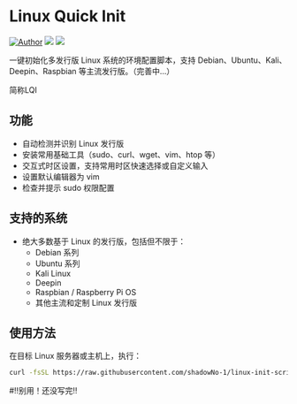 # Linux Quick Init
[![Author](https://img.shields.io/badge/author-shadowNo--1-informational?style=flat&logo=github&logoColor=181717&color=green)](https://github.com/shadowNo-1)
[![](https://img.shields.io/badge/license-GNU--v3.0-informational?style=flat&logo=gnu&logoColor=white&color=A42E2B)](https://www.gnu.org/licenses/gpl-3.0.html)
![](https://img.shields.io/badge/Version-v0.1--alpha-&logoColor=e95420&color=e95420)

一键初始化多发行版 Linux 系统的环境配置脚本，支持 Debian、Ubuntu、Kali、Deepin、Raspbian 等主流发行版。（完善中...）

简称LQI

## 功能

- 自动检测并识别 Linux 发行版  
- 安装常用基础工具（sudo、curl、wget、vim、htop 等）  
- 交互式时区设置，支持常用时区快速选择或自定义输入  
- 设置默认编辑器为 vim  
- 检查并提示 sudo 权限配置

## 支持的系统

- 绝大多数基于 Linux 的发行版，包括但不限于：  
  - Debian 系列  
  - Ubuntu 系列  
  - Kali Linux  
  - Deepin  
  - Raspbian / Raspberry Pi OS  
  - 其他主流和定制 Linux 发行版

## 使用方法

在目标 Linux 服务器或主机上，执行：

```bash
curl -fsSL https://raw.githubusercontent.com/shadowNo-1/linux-init-script/main/linux-init-script.sh | bash
```

#‼️别用！还没写完‼️
